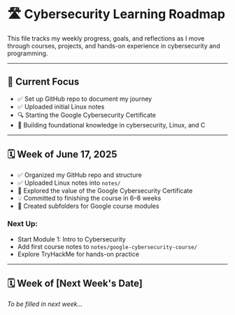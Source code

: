 # 🛣️ Cybersecurity Learning Roadmap

This file tracks my weekly progress, goals, and reflections as I move through courses, projects, and hands-on experience in cybersecurity and programming.

---

## 📍 Current Focus
- ✅ Set up GitHub repo to document my journey
- ✅ Uploaded initial Linux notes
- 🔍 Starting the Google Cybersecurity Certificate
- 🧠 Building foundational knowledge in cybersecurity, Linux, and C

---

## 🗓️ Week of June 17, 2025

- ✅ Organized my GitHub repo and structure
- ✅ Uploaded Linux notes into `notes/`
- 🧠 Explored the value of the Google Cybersecurity Certificate
- 💡 Committed to finishing the course in 6–8 weeks
- 📂 Created subfolders for Google course modules

### Next Up:
- Start Module 1: Intro to Cybersecurity
- Add first course notes to `notes/google-cybersecurity-course/`
- Explore TryHackMe for hands-on practice

---

## 🗓️ Week of [Next Week's Date]
*To be filled in next week...*

